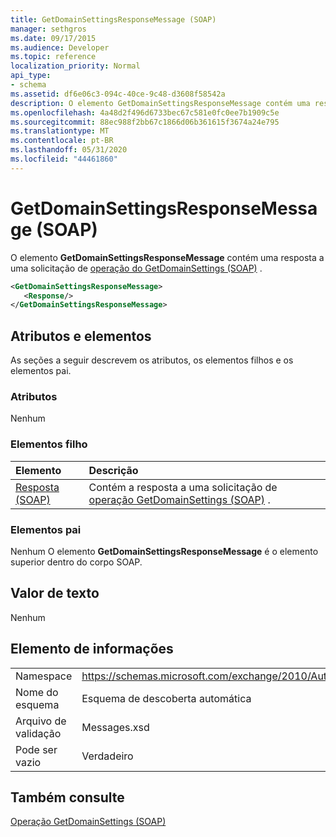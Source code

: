 ```yaml
---
title: GetDomainSettingsResponseMessage (SOAP)
manager: sethgros
ms.date: 09/17/2015
ms.audience: Developer
ms.topic: reference
localization_priority: Normal
api_type:
- schema
ms.assetid: df6e06c3-094c-40ce-9c48-d3608f58542a
description: O elemento GetDomainSettingsResponseMessage contém uma resposta a uma solicitação de operação do GetDomainSettings (SOAP).
ms.openlocfilehash: 4a48d2f496d6733bec67c581e0fc0ee7b1909c5e
ms.sourcegitcommit: 88ec988f2bb67c1866d06b361615f3674a24e795
ms.translationtype: MT
ms.contentlocale: pt-BR
ms.lasthandoff: 05/31/2020
ms.locfileid: "44461860"
---
```

# <a name="getdomainsettingsresponsemessage-soap"></a>GetDomainSettingsResponseMessage (SOAP)

O elemento **GetDomainSettingsResponseMessage** contém uma resposta a uma solicitação de [operação do GetDomainSettings (SOAP)](getdomainsettings-operation-soap.md) . 
  
```XML
<GetDomainSettingsResponseMessage>
   <Response/>
</GetDomainSettingsResponseMessage>
```

## <a name="attributes-and-elements"></a>Atributos e elementos

As seções a seguir descrevem os atributos, os elementos filhos e os elementos pai.
  
### <a name="attributes"></a>Atributos

Nenhum
  
### <a name="child-elements"></a>Elementos filho

|**Elemento**|**Descrição**|
|:-----|:-----|
|[Resposta (SOAP)](response-soap.md) <br/> |Contém a resposta a uma solicitação de [operação GetDomainSettings (SOAP)](getdomainsettings-operation-soap.md) .  <br/> |
   
### <a name="parent-elements"></a>Elementos pai

Nenhum O elemento **GetDomainSettingsResponseMessage** é o elemento superior dentro do corpo SOAP. 
  
## <a name="text-value"></a>Valor de texto

Nenhum
  
## <a name="element-information"></a>Elemento de informações

|||
|:-----|:-----|
|Namespace  <br/> |https://schemas.microsoft.com/exchange/2010/Autodiscover  <br/> |
|Nome do esquema  <br/> |Esquema de descoberta automática  <br/> |
|Arquivo de validação  <br/> |Messages.xsd  <br/> |
|Pode ser vazio  <br/> |Verdadeiro  <br/> |
   
## <a name="see-also"></a>Também consulte



[Operação GetDomainSettings (SOAP)](getdomainsettings-operation-soap.md)

